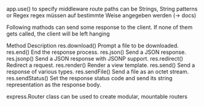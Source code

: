 app.use() to specify middleware
route paths can be Strings, String patterns or Regex
regex müssen auf bestimmte Weise angegeben werden (-> docs)

Following mathods can send some response to the client. If none of them gets called,
the client will be left hanging

Method	            Description
res.download()	    Prompt a file to be downloaded.
res.end()	        End the response process.
res.json()	        Send a JSON response.
res.jsonp()	        Send a JSON response with JSONP support.
res.redirect()	    Redirect a request.
res.render()	    Render a view template.
res.send()	        Send a response of various types.
res.sendFile()	    Send a file as an octet stream.
res.sendStatus()	Set the response status code and send its string representation as the response body.

express.Router class can be used to create modular, mountable routers